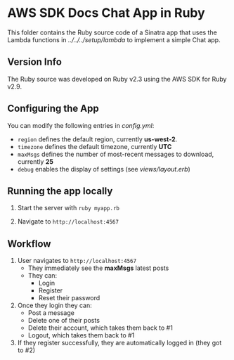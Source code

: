 # AWS SDK Docs Chat App in Ruby

This folder contains the Ruby source code of a Sinatra app that uses the Lambda functions in
*../../../setup/lambda* to implement a simple Chat app.

## Version Info

The Ruby source was developed on Ruby v2.3 using the AWS SDK for Ruby v2.9.

## Configuring the App

You can modify the following entries in *config.yml*:

* `region` defines the default region, currently **us-west-2**.
* `timezone` defines the default timezone, currently **UTC**
* `maxMsgs` defines the number of most-recent messages to download, currently **25**
* `debug` enables the display of settings (see *views/layout.erb*)

## Running the app locally

1. Start the server with `ruby myapp.rb`

2. Navigate to `http://localhost:4567`

## Workflow

1. User navigates to `http://localhost:4567`
   * They immediately see the **maxMsgs** latest posts
   * They can:
     * Login
     * Register
     * Reset their password
2. Once they login they can:
   * Post a message
   * Delete one of their posts
   * Delete their account, which takes them back to #1
   * Logout, which takes them back to #1
3. If they register successfully, they are automatically logged in (they got to #2)
